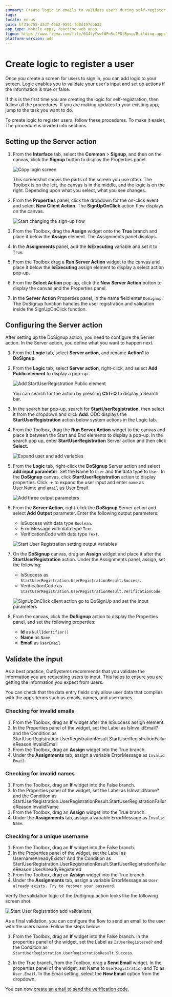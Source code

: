 ```yaml
---
summary: Create logic in emails to validate users during self-register.
tags:
locale: en-us
guid: bf31e755-d3d7-49b2-9591-fd0d197db633
app_type: mobile apps, reactive web apps
figma: https://www.figma.com/file/6G4tyYswfWPn5uJPDlBpvp/Building-apps?type=design&node-id=3208%3A22075&t=ZwHw8hXeFhwYsO5V-1
platform-version: odc
---
```


# Create logic to register a user

Once you create a screen for users to sign in, you can add logic to your screen. Logic enables you to validate your user's input and set up actions if the information is true or false.

If this is the first time you are creating the logic for self-registration, then follow all the procedures. If you are making updates to your existing app, jump to the task you want to do.
  
To create logic to register users, follow these procedures. To make it easier, The procedure is divided into sections.

## Setting up the Server action

1. From the **Interface** tab, select the **Common** > **Signup**, and then on the canvas, click the **Signup** button to display the Properties panel.

    ![Copy login screen](images/signup-screen-odcs.png)

    <div class="info" markdown="1">

    This screenshot shows the parts of the screen you use often. The Toolbox is on the left, the canvas is in the middle, and the logic is on the right. Depending upon what you select, what you see changes.

    </div>

1. From the **Properties** panel, click the dropdown for the on-click event and select **New Client Action**. The **SignUpOnClick** action flow displays on the canvas.

    ![Start changing the sign-up flow](images/starting-signup-flow-odcs.png)

1. From the Toolbox, drag the **Assign** widget onto the **True** branch and place it below the **Assign** element. The Assignments panel displays.
1. In the **Assignments** panel, add the **IsExecuting** variable and set it to `True`.
1. From the Toolbox drag a **Run Server Action** widget to the canvas and place it below the **IsExecuting** assign element to display a select action pop-up.
1. From the **Select Action** pop-up, click the **New Server Action** button to display the canvas and the Properties panel.
1. In the **Server Action** Properties panel, in the name field enter `DoSignup`. The DoSignup function handles the user registration and validation inside the SignUpOnClick function.

## Configuring the Server action

After setting up the DoSignup action, you need to configure the Server action. In the Server action, you define what you want to happen next.

1. From the **Logic** tab, select **Server action**, and rename **Action1** to **DoSignup**.

1. From the **Logic** tab, select **Server action**, right-click, and select **Add Public element** to display a pop-up.

    ![Add StartUserRegistration Public element](images/add-public-element-odcs.png)

    <div class="info" markdown="1">

    You can search for the action by pressing **Ctrl+Q** to display a Search bar.

    </div>

1. In the search bar pop-up, search for **StartUserRegistration**, then select it from the dropdown and click **Add**. ODC displays the **StartUserRegistration** action below system actions in the Logic tab.
1. From the Toolbox, drag the **Run Server Action** widget to the canvas and place it between the Start and End elements to display a pop-up. In the search pop up, enter **StartUserRegistration** Server action and then click **Select.**
  
    ![Expand user and add variables](images/expand-user-input-parameter-odcs.png)

1. From the **Logic** tab, right-click the **DoSignup** Server action and select **add input parameter**. Set the Name to `User` and the data type to `User`. In the **DoSignup** canvas, click **StartUserRegistration** action to display properties. Click  **+** to expand the user input and enter `name` as User.Name and `email` as User.Email.

    ![Add three output parameters](images/output-paraments-signup-odcs.png)

1. From the **Server Action**, right-click the **DoSignup** Server action and select **Add Output** parameter. Enter the following output parameters:
    * IsSuccess with data type `Boolean`.
    * ErrorMessage with data type `Text`.
    * VerificationCode with data type `Text`.

    ![Start User Registration setting output variables](images/star-user-registration-variables-output-odcs.png)

1. On the **DoSignup** canvas, drag an **Assign** widget and place it after the **StartUserRegistration** action. Under the Assignments panel, assign, set the following:
    * IsSuccess as `StartUserRegistration.UserRegistrationResult.Success`.
    * VerificationCode as `StartUserRegistration.UserRegistrationResult.VerificationCode`.

    ![SignUpOnClick client action go to DoSignUp and set the input parameters](images/signup-dosignup-input-parameters-odcs.png)

1. From the canvas, click the **DoSignup** action to display the Properties panel, and set the following properties:

    * **Id** as `NullIdentifier()`
    * **Name** as `Name`
    * **Email** as `UserEmail`

## Validate the input

As a best practice, OutSystems recommends that you validate the information you are requesting users to input. This helps to ensure you are getting the information you expect from users.

You can check that the data entry fields only allow user data that complies with the app’s terms such as emails, names, and usernames.

### Checking for invalid emails

1. From the Toolbox, drag an **If** widget after the IsSuccess assign element.
1. In the Properties panel of the widget, set the Label as IsInvalidEmail? and the Condition as StartUserRegistration.UserRegistrationResult.StartUserRegistrationFailureReason.InvalidEmail
1. From the Toolbox, drag an **Assign** widget into the True branch.
1. Under the **Assignments** tab, assign a variable ErrorMessage as `Invalid Email`.

### Checking for invalid names

1. From the Toolbox, drag an **If** widget into the False branch.
1. In the Properties panel of the widget, set the Label as IsInvalidName? and the Condition as StartUserRegistration.UserRegistrationResult.StartUserRegistrationFailureReason.InvalidName
1. From the Toolbox, drag an **Assign** widget into the True branch.
1. Under the **Assignments** tab, assign a variable ErrorMessage as `Invalid Name`.

### Checking for a unique username

1. From the Toolbox, drag an **If** widget into the False branch.
1. In the Properties panel of the widget, set the Label as UsernameAlreadyExists? And the Condition as StartUserRegistration.UserRegistrationResult.StartUserRegistrationFailureReason.UserAlreadyRegistered
1. From the Toolbox, drag an **Assign** widget into the True branch.
1. Under the **Assignments** tab, assign a variable ErrorMessage as `User already exists. Try to recover your password`.

Verify the validation logic of the DoSignup action looks like the following screen shot.

![Start User Registration add validations](images/start-user-registration-validations-odcs.png)

As a final validation, you can configure the flow to send an email to the user with the users name. Follow the steps below:

1. From the Toolbox, drag an **If** widget into the False branch. In the properties panel of the widget, set the Label as `IsUserRegistered?` and the Condition as `StartUserRegistration.UserRegistrationResult.Success`.

1. In the True branch, from the Toolbox, drag a **Send Email** widget. In the properties panel of the widget, set Name to `UserRegistration` and To as `User.Email`. In the Email setting, select the **New Email** option from the dropdown.

You can now [create an email to send the verification code.](email.md)

